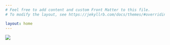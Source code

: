 ```yaml
---
# Feel free to add content and custom Front Matter to this file.
# To modify the layout, see https://jekyllrb.com/docs/themes/#overriding-theme-defaults

layout: home
---
```


<img src="https://storage.googleapis.com/dream-machines-output/f9bdd2c4-ec1e-4e82-995f-3d37be34d615/grid_0.png"/>